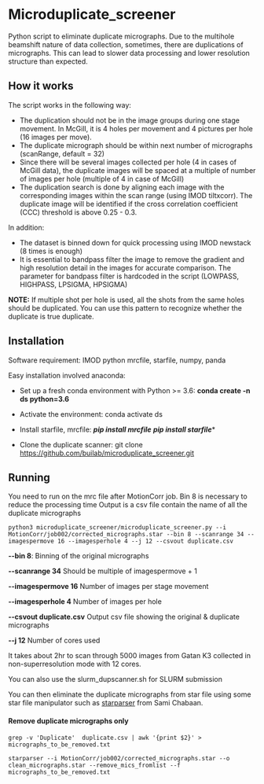 # Microduplicate_screener
Python script to eliminate duplicate micrographs.
Due to the multihole beamshift nature of data collection, sometimes, there are duplications of micrographs. This can lead to slower data processing and lower resolution structure than expected.

## How it works
The script works in the following way:
- The duplication should not be in the image groups during one stage movement. In McGill, it is 4 holes per movement and 4 pictures per hole (16 images per move).
- The duplicate micrograph should be within next number of micrographs (scanRange, default = 32)
- Since there will be several images collected per hole (4 in cases of McGill data), the duplicate images will be spaced at a multiple of number of images per hole (multiple of 4 in case of McGill)
- The duplication search is done by aligning each image with the corresponding images within the scan range (using IMOD tiltxcorr). The duplicate image will be identified if the cross correlation coefficient (CCC) threshold is above 0.25 - 0.3.

In addition:
- The dataset is binned down for quick processing using IMOD newstack (8 times is enough)
- It is essential to bandpass filter the image to remove the gradient and high resolution detail in the images for accurate comparison. The parameter for bandpass filter is hardcoded in the script (LOWPASS, HIGHPASS, LPSIGMA, HPSIGMA)

**NOTE:** If multiple shot per hole is used, all the shots from the same holes should be duplicated. You can use this pattern to recognize whether the duplicate is true duplicate.



## Installation

Software requirement: IMOD
python mrcfile, starfile, numpy, panda

Easy installation involved anaconda:
- Set up a fresh conda environment with Python >= 3.6: **conda create -n ds python=3.6**
- Activate the environment: conda activate ds
- Install starfile, mrcfile: 
**_pip install mrcfile_**
**_pip install starfile_***

- Clone the duplicate scanner: git clone https://github.com/builab/microduplicate_screener.git


## Running

You need to run on the mrc file after MotionCorr job. Bin 8 is necessary to reduce the processing time
Output is a csv file contain the name of all the duplicate micrographs

```
python3 microduplicate_screener/microduplicate_screener.py --i MotionCorr/job002/corrected_micrographs.star --bin 8 --scanrange 34 --imagespermove 16 --imagesperhole 4 --j 12 --csvout duplicate.csv
```

**--bin 8**: Binning of the original micrographs

**--scanrange 34** Should be multiple of imagespermove + 1

**--imagespermove 16** Number of images per stage movement

**--imagesperhole 4**  Number of images per hole

**--csvout duplicate.csv** Output csv file showing the original & duplicate micrographs

**--j 12** Number of cores used


It takes about 2hr to scan through 5000 images from Gatan K3 collected in non-superresolution mode with 12 cores.

You can also use the slurm_dupscanner.sh for SLURM submission

You can then eliminate the duplicate micrographs from star file using some star file manipulator such as [starparser](https://github.com/sami-chaaban/starparser) from Sami Chabaan.

#### Remove duplicate micrographs only
```
grep -v 'Duplicate'  duplicate.csv | awk '{print $2}' > micrographs_to_be_removed.txt

starparser --i MotionCorr/job002/corrected_micrographs.star --o clean_micrographs.star --remove_mics_fromlist --f micrographs_to_be_removed.txt 
```

